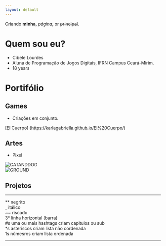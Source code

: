 ```yaml
---
layout: default
---
```


Criando **minha**, _página_, or ~~principal~~.

# Quem sou eu?

* Cibele Lourdes  
* Aluna de Programação de Jogos Digitais, IFRN Campus Ceará-Mirim.  
* 18 years  

# Portifólio

## Games  

* Criações em conjunto.  

[El Cuerpo] (https://karlagabriella.github.io/El%20Cuerpo/)

## Artes

* Pixel

![CATANDDOG](http://p1.storage.canalblog.com/12/27/92044/71738528.jpg)   
![GROUND](http://www.customessay.co/wp-content/uploads/2017/03/pixel-art-3.jpg) 

## Projetos

***

** negrito  
_ itálico  
~~ riscado  
3* linha horizontal (barra)  
#s uma ou mais hashtags criam capitulos ou sub  
*s asteriscos criam lista não cordenada  
1s númesros criam lista ordenada  

* * *
